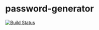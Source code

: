 # password-generator

[![Build Status](https://travis-ci.org/marcobiedermann/password-generator.svg?branch=master)](https://travis-ci.org/marcobiedermann/password-generator)
